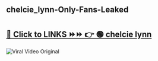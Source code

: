 
 ## chelcie_lynn-Only-Fans-Leaked

# <h2><a href="https://clipsfans.com/chelcie_lynn&ref=git">🔗 Click to LINKS ⏩⏩ 👉 🟢 chelcie lynn </a></h2>

<a href="https://clipsfans.com/chelcie_lynn&ref=git" rel="nofollow" data-target="animated-image.originalLink"><img src="https://i.ibb.co.com/xMMVF88/686577567.gif" alt="Viral Video Original" style="max-width: 100%; display: inline-block;" data-target="animated-image.originalImage"></a>
